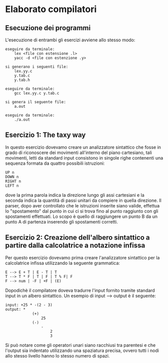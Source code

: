 # Elaborato compilatori 

## Esecuzione dei programmi
L'esecuzione di entrambi gli esercizi avviene allo stesso modo:

    eseguire da terminale: 
        lex <file con estensione .l>
        yacc -d <file con estenzione .y>
    
    si generano i seguenti file:
        lex.yy.c
        y.tab.c
        y.tab.h
    
    eseguire da terminale:
        gcc lex.yy.c y.tab.c
    
    si genera il seguente file:
        a.out
    
    eseguire da terminale:
        ./a.out


## Esercizio 1: The taxy way
In questo esercizio dovevamo creare un analizzatore sintattico che fosse in grado di riconoscere dei movimenti all'interno del piano cartesiano, tali movimenti, letti da standard input consistono in singole righe contenenti una sequenza formata da quattro possibili istruzioni:

    UP n
    DOWN n
    RIGHT n
    LEFT n

dove la prima parola indica la direzione lungo gli assi cartesiani e la seconda indica la quantità di passi unitari da compiere in quella direzione.
Il parser, dopo aver controllato che le istruzioni inserite siano valide, effettua lo "spostamento" dal punto in cui ci si trova fino al punto raggiunto con gli spostamenti effettuati.
Lo scopo è quello di raggiungere un punto B da un punto A di partenza inserendo gli spostamenti corretti.

## Esercizio 2: Creazione dell'albero sintattico a partire dalla calcolatrice a notazione infissa 
Per questo esercizio dovevamo prima creare l'analizzatore sintattico per la calcolatrice infissa utilizzando la seguente grammatica:

    E --> E + T | E - T | T
    T --> T * F | T | F | T % F| F
    F --> num | -F | +F | (E)

Dopodichè il compilatore doveva tradurre l'input fornito tramite standard input in un albero sintattico.
Un esempio di input --> output è il seguente:

    input: +25 * -(2 - 3)
    output: *
                (+)
                    25
                (-)
                    -
                        2
                        3

Si può notare come gli operatori unari siano racchiusi tra parentesi e che l'output sia indentato utilizzando una spaziatura precisa, ovvero tutti i nodi allo stesso livello hanno lo stesso numero di spazi.
